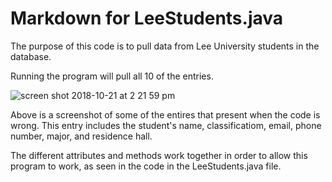 # Markdown for LeeStudents.java

The purpose of this code is to pull data from Lee University students in the database. 

Running the program will pull all 10 of the entries. 

![screen shot 2018-10-21 at 2 21 59 pm](https://user-images.githubusercontent.com/42788922/47270670-51638c80-d53d-11e8-84cb-9708f4c906c1.png)

Above is a screenshot of some of the entires that present when the code is wrong. 
This entry includes the student's name, classificatiom, email, phone number, major, and residence hall. 

The different attributes and methods work together in order to allow this program to work, as seen in the code in the LeeStudents.java file. 
